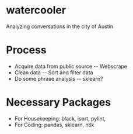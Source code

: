 # watercooler
Analyzing conversations in the city of Austin

# Process
- Acquire data from public source
-- Webscrape
- Clean data
-- Sort and filter data
- Do some phrase analysis 
-- sklearn?

# Necessary Packages
- For Housekeeping: black, isort, pylint, 
- For Coding: pandas, sklearn, ntlk